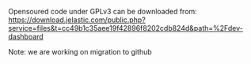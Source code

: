 Opensoured code under GPLv3 can be downloaded from: https://download.jelastic.com/public.php?service=files&t=cc49b1c35aee19f42896f8202cdb824d&path=%2Fdev-dashboard

Note: we are working on migration to github
